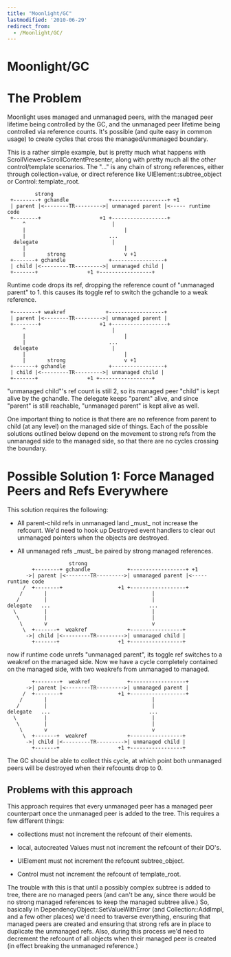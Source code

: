 ```yaml
---
title: "Moonlight/GC"
lastmodified: '2010-06-29'
redirect_from:
  - /Moonlight/GC/
---
```


Moonlight/GC
============

The Problem
===========

Moonlight uses managed and unmanaged peers, with the managed peer lifetime being controlled by the GC, and the unmanaged peer lifetime being controlled via reference counts. It's possible (and quite easy in common usage) to create cycles that cross the managed/unmanaged boundary.

This is a rather simple example, but is pretty much what happens with ScrollViewer+ScrollContentPresenter, along with pretty much all the other control/template scenarios. The "..." is any chain of strong references, either through collection+value, or direct reference like UIElement::subtree_object or Control::template_root.

             strong
     +--------+ gchandle             +------------------+ +1
     | parent |<--------TR--------->| unmanaged parent |<----- runtime code
     +--------+                   +1 +------------------+
         ^                            |
         |                                |
         |                           ...
      delegate                        |
         |                                |
         |       strong                   v +1
     +-------+ gchandle              +-----------------+
     | child |<---------TR--------->| unmanaged child |
     +-------+                +1 +-----------------+

Runtime code drops its ref, dropping the reference count of "unmanaged parent" to 1. this causes its toggle ref to switch the gchandle to a weak reference.

     +--------+ weakref             +------------------+
     | parent |<--------TR--------->| unmanaged parent |
     +--------+                   +1 +------------------+
         ^                            |
         |                                |
         |                           ...
      delegate                        |
         |                                |
         |       strong                   v +1
     +-------+ gchandle              +-----------------+
     | child |<---------TR--------->| unmanaged child |
     +-------+                +1 +-----------------+

"unmanaged child"'s ref count is still 2, so its managed peer "child" is kept alive by the gchandle. The delegate keeps "parent" alive, and since "parent" is still reachable, "unmanaged parent" is kept alive as well.

One important thing to notice is that there are no reference from parent to child (at any level) on the managed side of things. Each of the possible solutions outlined below depend on the movement to strong refs from the unmanaged side to the managed side, so that there are no cycles crossing the boundary.

Possible Solution 1: Force Managed Peers and Refs Everywhere
============================================================

This solution requires the following:

-   All parent-child refs in unmanaged land \_must\_ not increase the refcount. We'd need to hook up Destroyed event handlers to clear out unmanaged pointers when the objects are destroyed.

-   All unmanaged refs \_must\_ be paired by strong managed references.

<!-- -->

                        strong
            +--------+ gchandle            +------------------+ +1
          ->| parent |<--------TR--------->| unmanaged parent |<----- runtime code
         /  +--------+                  +1 +------------------+
        /       |                                  |
       /        |                                  |
    delegate   ...                                ...
      \         |                                  |
       \        |                                  |
        \       v                                  v
         \  +-------+  weakref             +-----------------+
          ->| child |<---------TR--------->| unmanaged child |
            +-------+                   +1 +-----------------+

now if runtime code unrefs "unmanaged parent", its toggle ref switches to a weakref on the managed side. Now we have a cycle completely contained on the managed side, with two weakrefs from unmanaged to managed.

            +--------+  weakref            +------------------+
          ->| parent |<--------TR--------->| unmanaged parent |
         /  +--------+                  +1 +------------------+
        /       |                                  |
       /        |                                  |
    delegate   ...                                ...
      \         |                                  |
       \        |                                  |
        \       v                                  v
         \  +-------+  weakref             +-----------------+
          ->| child |<---------TR--------->| unmanaged child |
            +-------+                   +1 +-----------------+

The GC should be able to collect this cycle, at which point both unmanaged peers will be destroyed when their refcounts drop to 0.

Problems with this approach
---------------------------

This approach requires that every unmanaged peer has a managed peer counterpart once the unmanaged peer is added to the tree. This requires a few different things:

-   collections must not increment the refcount of their elements.

-   local, autocreated Values must not increment the refcount of their DO's.

-   UIElement must not increment the refcount subtree_object.

-   Control must not increment the refcount of template_root.

The trouble with this is that until a possibly complex subtree is added to tree, there are no managed peers (and can't be any, since there would be no strong managed references to keep the managed subtree alive.) So, basically in DependencyObject::SetValueWithError (and Collection::AddImpl, and a few other places) we'd need to traverse everything, ensuring that managed peers are created and ensuring that strong refs are in place to duplicate the unmanaged refs. Also, during this process we'd need to decrement the refcount of all objects when their managed peer is created (in effect breaking the unmanaged reference.)
